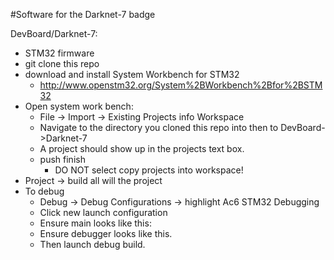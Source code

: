 #Software for the Darknet-7 badge

DevBoard/Darknet-7:
* STM32 firmware
* git clone this repo
* download and install System Workbench for STM32
  * http://www.openstm32.org/System%2BWorkbench%2Bfor%2BSTM32
* Open system work bench:
  * File -> Import -> Existing Projects info Workspace
  * Navigate to the directory you cloned this repo into then to DevBoard->Darknet-7
  * A project should show up in the projects text box.
  * push finish
    * DO NOT select copy projects into workspace!
* Project -> build all will the project
* To debug
  * Debug -> Debug Configurations -> highlight Ac6 STM32 Debugging
  * Click new launch configuration
  * Ensure main looks like this:
  * Ensure debugger looks like this.
  * Then launch debug build.
